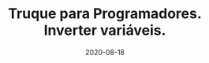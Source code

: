 ---
layout: page
title: "Truque para Programadores. Inverter variáveis."
date: 2020-08-18
type: video
description: Neste vídeo eu mostro como inverter variáveis sem usar uma variável temporária, usando XOR. Isso pode ser útil para sistemas embarcados ou aplicações que precisam de muita velocidade.
entry_number: 88
youtube_video_id: Wb18ARGcycY
repository: 0088-inverter-variaveis-xor
has_code: false
has_p5: false
tags: [Algoritmos,Inverter Variáveis, Xor, Xor Swap]
playlists: [Mini-Projetos e Algoritmos]
permalink: /inverter-variaveis-xor/
---